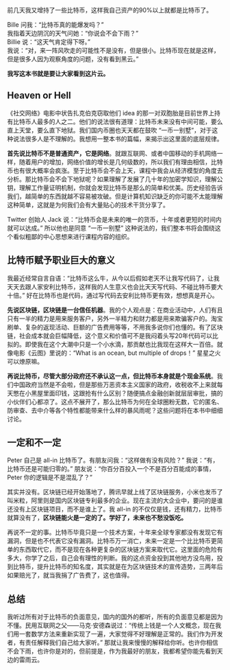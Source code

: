 前几天我又增持了一些比特币，这样我自己资产的90%以上就都是比特币了。</br>

Bille 问我：“比特币真的能爆发吗？”</br>
我指着天边阴沉的天气问她：“你说会不会下雨？”</br>
Billie 说：“这天气肯定得下呀。”</br>
我说：“对，来一阵风吹走的可能性不是没有，但是很小。比特币现在就是这样，但是很多人因为观察角度的问题，没有看到黑云。”

**我写这本书就是要让大家看到这片云。**

## Heaven or Hell

《社交网络》电影中状告扎克伯克窃取他们 idea 的那一对双胞胎是目前世界上持有比特币人最多的人之二。他们的说法很有道理：比特币未来没有中间可能，要么直上天堂，要么直下地狱。我们国内币圈也天天都在鼓吹 “一币一别墅”，对于这种说法很多人是不理解的。我想用一整本书的篇幅，来揭示出这里面的底层规律。

**首先说比特币不是普通资产，它是网络**。就跟互联网、或者中国移动的手机网络一样，随着用户的增加，网络价值的增长是几何级数的，所以我们有理由相信，比特币也有很大概率会疯涨。至于比特币会不会上天，课程中我会从经济模型的角度去分析。那比特币会不会下地狱呢？如果理解了发展了几十年的加密学知识，理解公钥，理解工作量证明机制，你就会发现比特币是那么的简单和优美。历史经验告诉我们，越简单的东西就越不容易被攻破。但是计算机知识缺乏的你可能不太能理解这种简单，这就是为何我们会有大量贴心的技术干货分享了。

Twitter 创始人 Jack 说：“比特币会是未来的唯一的货币，十年或者更短的时间内就可以达成。” 所以他也是同意 “一币一别墅” 这种说法的，我们整本书将会围绕这个看似粗鄙的中心思想来进行课程内容的组织。

## 比特币赋予职业巨大的意义

我最近经常自言自语：“比特币这么牛，从今以后假如老天不让我写代码了，让我天天去跟人家安利比特币，这样我的人生意义也会比天天写代码、不碰比特币要大十倍。” 好在比特币也是代码，通过写代码去安利比特币更有效，想想真是开心。

**先说区块链，区块链是一台信任机器**。我的个人观点是：在商业活动中，人们有且只有一半的精力是用来服务客户，另外一半精力和财力都是用来欺骗客户的。淘宝刷单、复杂的返现活动、巨额的广告费用等等，不用我多说你们也懂的。有了区块链，社会成本就会巨幅降低，这个意义和价值可不是我闷着头写20年代码可以比拟的。即使我在这个大潮中只是一个小水滴，那贡献也比我现在这样大一百倍。就像电影《云图》里说的：“What is an ocean, but multiple of drops！” 星星之火可以燎原嘛。

**再说比特币，尽管大部分政府还不承认这一点，但比特币本身就是个现金系统**。我们中国政府当然是不会啦，但是那些万恶资本主义国家的政府，收税收不上来就每天憋在小黑屋里面印钱，这跟抢有什么区别？随便搞点金融创新就层层审批，搞的小伙伴们心都凉了。这点不展开了，那么比特币为何在全球圈粉无数，它的匿名、防审查、去中介等各个特性都能带来什么样的暴风雨呢？这些问题将在本书中细细讨论。

## 一定和不一定

Peter 自己是 all-in 比特币了。有朋友问我：“这样做有没有风险？” 我说：“有，比特币还是可能归零的。” 朋友说：“你百分百投入一个不是百分百能成的事情，Peter 你的逻辑是不是混乱了？”

其实并没有。区块链已经开始落地了，腾讯早就上线了区块链服务，小米也发币了叫米粒，阿里则是国内区块链专利最多的企业。现在主流的大企业中，要问的是谁还没有上区块链项目，而不是谁上了。我 all-in 的不仅仅是钱，还有精力，比特币就算没有了，**区块链能火是一定的了。学好了，未来也不愁没饭吃。**

再说不一定的事。比特币毕竟只是一个技术方案，十年来全球专家都没有发现它有漏洞，但是也不代表它没有漏洞。比特币万一消亡，未来一定是一个比比特币更简单的东西取代它，而不是现在各种更复杂的区块链方案来取代它。这里面的危险有多大，你学了之后，自己会有理性的判断。我的这点资金投到其他地方没鸟用，投到比特币，提升比特币的知名度，其实就是在为区块链技术的宣传造势，三两年后如果赔光了，就当我捐了广告费了，这也值得。

## 总结

我听过所有对于比特币的负面意见，国内的国外的都听，所有的负面意见都是因为不懂。民用互联网之父——马克·安德森说过：“传统上钱是一个人文概念，现在我们用一套数学方法来重新实现了一遍，大家觉得不好理解是正常的。我们作为开发者，有责任解释我们自己给大家听。” 那就让我来慢慢的解释给你听。也许你相信不会下雨，也许你是对的，但前提是，作为我最好的朋友，我都希望你能先看到天边的雷雨云。
